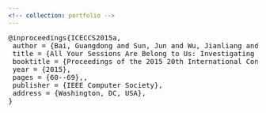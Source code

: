 ```yaml
---
<!-- collection: portfolio -->
---
```


<pre>
@inproceedings{ICECCS2015a,
 author = {Bai, Guangdong and Sun, Jun and Wu, Jianliang and Ye, Quanqi and Li, Li and Dong, Jin Song and Guo, Shanqing},
 title = {All Your Sessions Are Belong to Us: Investigating Authenticator Leakage Through Backup Channels on Android},
 booktitle = {Proceedings of the 2015 20th International Conference on Engineering of Complex Computer Systems (ICECCS)},
 year = {2015},
 pages = {60--69},,
 publisher = {IEEE Computer Society},
 address = {Washington, DC, USA},
}
</pre>
